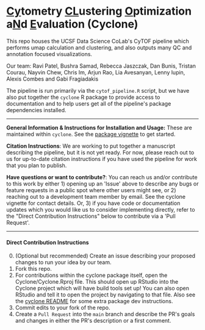 # <ins>Cy</ins>tometry <ins>CL</ins>ustering <ins>O</ins>ptimization a<ins>N</ins>d <ins>E</ins>valuation (Cyclone)

This repo houses the UCSF Data Science CoLab's CyTOF pipeline which performs umap calculation and clustering, and also outputs many QC and annotation focused visualizations.

Our team: Ravi Patel, Bushra Samad, Rebecca Jaszczak, Dan Bunis, Tristan Courau, Nayvin Chew, Chris Im, Arjun Rao, Lia Avesanyan, Lenny lupin, Alexis Combes and Gabi Fragiadakis

The pipeline is run primarily via the `cytof_pipeline.R` script, but we have also put together the `cyclone` R package to provide access to documentation and to help users get all of the pipeline's package dependencies installed.

---

**General Information & Instructions for Installation and Usage:** These are maintained within `cyclone`. See the [package vignette](cyclone/vignettes/Running.md) to get started.

**Citation Instructions**: We are working to put together a manuscript describing the pipeline, but it is not yet ready. For now, please reach out to us for up-to-date citation instructions if you have used the pipeline for work that you plan to publish.

**Have questions or want to contribute?**: You can reach us and/or contribute to this work by either 1) opening up an 'Issue' above to describe any bugs or feature requests in a public spot where other users might see, or 2) reaching out to a development team member by email. See the cyclone vignette for contact details. Or, 3) if you have code or documentation updates which you would like us to consider implementing directly, refer to the "Direct Contribution Instructions" below to contribute via a 'Pull Request'.

---

#### Direct Contribution Instructions
0. (Optional but recommended) Create an issue describing your proposed changes to run your idea by our team.
1. Fork this repo.
2. For contributions within the cyclone package itself, open the Cyclone/Cyclone.Rproj file.  This should open up RStudio into the Cyclone project which will have build tools set up!  You can also open RStudio and tell it to open the project by navigating to that file.  Also see the [cyclone README](cyclone/README.md) for some extra package dev instructions.
3. Commit edits to your fork of the repo.
4. Create a `Pull Request` into the `main` branch and describe the PR's goals and changes in either the PR's description or a first comment.
